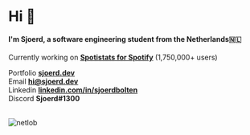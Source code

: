 <h1 align="left">Hi 👋</h1>
<h4 align="left">I'm Sjoerd, a software engineering student from the Netherlands🇳🇱</h4>

Currently working on **[Spotistats for Spotify](https://spotistats.app)** (1,750,000+ users)


Portfolio **[sjoerd.dev](https://sjoerd.dev/)**<br>
Email **[hi@sjoerd.dev](mailto:hi@sjoerd.dev)**<br>
Linkedin **[linkedin.com/in/sjoerdbolten](https://linkedin.com/in/sjoerdbolten)**<br>
Discord **Sjoerd#1300**<br>
<br>
<p align="left"> <img src="https://komarev.com/ghpvc/?username=netlob" alt="netlob" /> </p>
